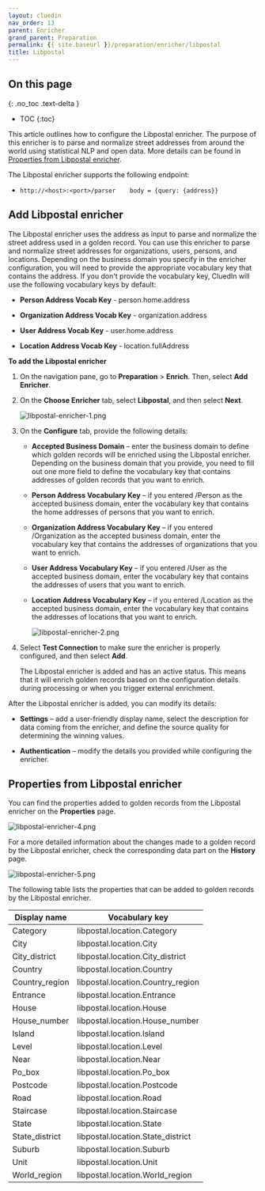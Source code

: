 ```yaml
---
layout: cluedin
nav_order: 13
parent: Enricher
grand_parent: Preparation
permalink: {{ site.baseurl }}/preparation/enricher/libpostal
title: Libpostal
---
```

## On this page
{: .no_toc .text-delta }
- TOC
{:toc}

This article outlines how to configure the Libpostal enricher. The purpose of this enricher is to parse and normalize street addresses from around the world using statistical NLP and open data. More details can be found in [Properties from Libpostal enricher](#properties-from-libpostal-enricher).

The Libpostal enricher supports the following endpoint:

- `http://<host>:<port>/parser    body = {query: {address}}`

## Add Libpostal enricher

The Libpostal enricher uses the address as input to parse and normalize the street address used in a golden record. You can use this enricher to parse and normalize street addresses for organizations, users, persons, and locations. Depending on the business domain you specify in the enricher configuration, you will need to provide the appropriate vocabulary key that contains the address. If you don't provide the vocabulary key, CluedIn will use the following vocabulary keys by default:

- **Person Address Vocab Key** - person.home.address

- **Organization Address Vocab Key** - organization.address

- **User Address Vocab Key** - user.home.address

- **Location Address Vocab Key** - location.fullAddress

**To add the Libpostal enricher**

1. On the navigation pane, go to **Preparation** > **Enrich**. Then, select **Add Enricher**.

1. On the **Choose Enricher** tab, select **Libpostal**, and then select **Next**.

    ![libpostal-enricher-1.png](../../assets/images/preparation/enricher/libpostal-enricher-1.png)

1. On the **Configure** tab, provide the following details:

    - **Accepted Business Domain** – enter the business domain to define which golden records will be enriched using the Libpostal enricher. Depending on the business domain that you provide, you need to fill out one more field to define the vocabulary key that contains addresses of golden records that you want to enrich.

    - **Person Address Vocabulary Key** – if you entered /Person as the accepted business domain, enter the vocabulary key that contains the home addresses of persons that you want to enrich.

    - **Organization Address Vocabulary Key** – if you entered /Organization as the accepted business domain, enter the vocabulary key that contains the addresses of organizations that you want to enrich.

    - **User Address Vocabulary Key** – if you entered /User as the accepted business domain, enter the vocabulary key that contains the addresses of users that you want to enrich.

    - **Location Address Vocabulary Key** – if you entered /Location as the accepted business domain, enter the vocabulary key that contains the addresses of locations that you want to enrich.

        ![libpostal-enricher-2.png](../../assets/images/preparation/enricher/libpostal-enricher-2.png)

1. Select **Test Connection** to make sure the enricher is properly configured, and then select **Add**.

    The Libpostal enricher is added and has an active status. This means that it will enrich golden records based on the configuration details during processing or when you trigger external enrichment.

After the Libpostal enricher is added, you can modify its details:

- **Settings** – add a user-friendly display name, select the description for data coming from the enricher, and define the source quality for determining the winning values.

- **Authentication** – modify the details you provided while configuring the enricher.

## Properties from Libpostal enricher

You can find the properties added to golden records from the Libpostal enricher on the **Properties** page.

![libpostal-enricher-4.png](../../assets/images/preparation/enricher/libpostal-enricher-4.png)

For a more detailed information about the changes made to a golden record by the Libpostal enricher, check the corresponding data part on the **History** page.

![libpostal-enricher-5.png](../../assets/images/preparation/enricher/libpostal-enricher-5.png)

The following table lists the properties that can be added to golden records by the Libpostal enricher.

| Display name | Vocabulary key |
|--|--|
| Category | libpostal.location.Category |
| City | libpostal.location.City |
| City_district | libpostal.location.City_district |
| Country | libpostal.location.Country |
| Country_region | libpostal.location.Country_region |
| Entrance | libpostal.location.Entrance |
| House | libpostal.location.House |
| House_number | libpostal.location.House_number |
| Island | libpostal.location.Island |
| Level | libpostal.location.Level |
| Near | libpostal.location.Near |
| Po_box | libpostal.location.Po_box |
| Postcode | libpostal.location.Postcode |
| Road | libpostal.location.Road |
| Staircase | libpostal.location.Staircase |
| State | libpostal.location.State |
| State_district | libpostal.location.State_district |
| Suburb | libpostal.location.Suburb |
| Unit | libpostal.location.Unit |
| World_region | libpostal.location.World_region |